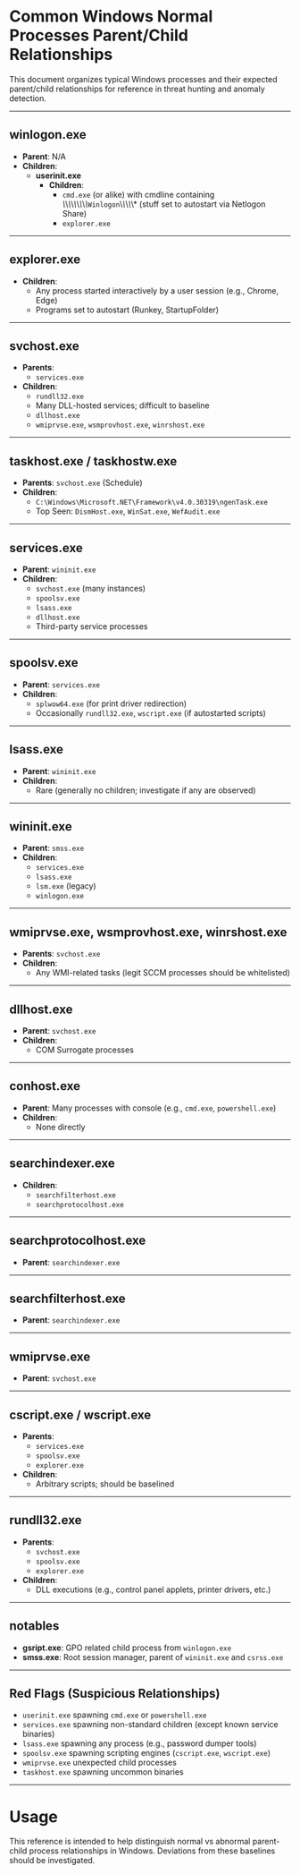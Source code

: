
# Common Windows Normal Processes Parent/Child Relationships

This document organizes typical Windows processes and their expected parent/child relationships for reference in threat hunting and anomaly detection.

---

## winlogon.exe
- **Parent**: N/A
- **Children**:
  - **userinit.exe**
    - **Children**:
      - `cmd.exe` (or alike) with cmdline containing *\\*\\*\\*\\*\\*\\*\\*\\*\\*`Winlogon`\\*\\*\\*\\*\\* (stuff set to autostart via Netlogon Share)
      - `explorer.exe`

---

## explorer.exe
- **Children**:
  - Any process started interactively by a user session (e.g., Chrome, Edge)
  - Programs set to autostart (Runkey, StartupFolder)

---

## svchost.exe
- **Parents**:
  - `services.exe`
- **Children**:
  - `rundll32.exe`
  - Many DLL-hosted services; difficult to baseline
  - `dllhost.exe`
  - `wmiprvse.exe`, `wsmprovhost.exe`, `winrshost.exe`

---

## taskhost.exe / taskhostw.exe
- **Parents**: `svchost.exe` (Schedule)
- **Children**:
  - `C:\Windows\Microsoft.NET\Framework\v4.0.30319\ngenTask.exe`
  - Top Seen: `DismHost.exe`, `WinSat.exe`, `WefAudit.exe`

---

## services.exe
- **Parent**: `wininit.exe`
- **Children**:
  - `svchost.exe` (many instances)
  - `spoolsv.exe`
  - `lsass.exe`
  - `dllhost.exe`
  - Third-party service processes

---

## spoolsv.exe
- **Parent**: `services.exe`
- **Children**:
  - `splwow64.exe` (for print driver redirection)
  - Occasionally `rundll32.exe`, `wscript.exe` (if autostarted scripts)

---

## lsass.exe
- **Parent**: `wininit.exe`
- **Children**:
  - Rare (generally no children; investigate if any are observed)

---

## wininit.exe
- **Parent**: `smss.exe`
- **Children**:
  - `services.exe`
  - `lsass.exe`
  - `lsm.exe` (legacy)
  - `winlogon.exe`

---

## wmiprvse.exe, wsmprovhost.exe, winrshost.exe
- **Parents**: `svchost.exe`
- **Children**:
  - Any WMI-related tasks (legit SCCM processes should be whitelisted)

---

## dllhost.exe
- **Parent**: `svchost.exe`
- **Children**:
  - COM Surrogate processes

---

## conhost.exe
- **Parent**: Many processes with console (e.g., `cmd.exe`, `powershell.exe`)
- **Children**:
  - None directly

---

## searchindexer.exe
- **Children**:
  - `searchfilterhost.exe`
  - `searchprotocolhost.exe`

---

## searchprotocolhost.exe
- **Parent**: `searchindexer.exe`

---

## searchfilterhost.exe
- **Parent**: `searchindexer.exe`

---

## wmiprvse.exe
- **Parent**: `svchost.exe`

---

## cscript.exe / wscript.exe
- **Parents**:
  - `services.exe`
  - `spoolsv.exe`
  - `explorer.exe`
- **Children**:
  - Arbitrary scripts; should be baselined

---

## rundll32.exe
- **Parents**:
  - `svchost.exe`
  - `spoolsv.exe`
  - `explorer.exe`
- **Children**:
  - DLL executions (e.g., control panel applets, printer drivers, etc.)

---

## notables
- **gsript.exe**: GPO related child process from `winlogon.exe`
- **smss.exe**: Root session manager, parent of `wininit.exe` and `csrss.exe`

---

## Red Flags (Suspicious Relationships)
- `userinit.exe` spawning `cmd.exe` or `powershell.exe`
- `services.exe` spawning non-standard children (except known service binaries)
- `lsass.exe` spawning any process (e.g., password dumper tools)
- `spoolsv.exe` spawning scripting engines (`cscript.exe`, `wscript.exe`)
- `wmiprvse.exe` unexpected child processes
- `taskhost.exe` spawning uncommon binaries

---

# Usage
This reference is intended to help distinguish normal vs abnormal parent-child process relationships in Windows. Deviations from these baselines should be investigated.
